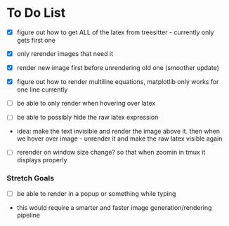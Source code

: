 # To Do List

- [x] figure out how to get ALL of the latex from treesitter - currently only gets first one

- [x] only rerender images that need it

- [x] render new image first before unrendering old one (smoother update)

- [x] figure out how to render multiline equations, matplotlib only works for one line currently

- [ ] be able to only render when hovering over latex

- [ ] be able to possibly hide the raw latex expression
* idea: make the text invisible and render the image above it. then when we hover over image - unrender it and make the raw latex visible again

- [ ] rerender on window size change? so that when zoomin in tmux it displays properly

### Stretch Goals

- [ ] be able to render in a popup or something while typing
* this would require a smarter and faster image generation/rendering pipeline
